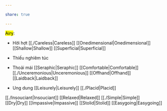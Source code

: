 ---  
share: true  
---  
<mark class="hltr-grey-gainsboro">Airy</mark>:  
- Hời hợt [[./Careless|Careless]] [[Onedimensional|Onedimensional]] [[Shallow|Shallow]] [[Superficial|Superficial]]  
- Thiếu nghiêm túc  
- Thoải mái [[Seraphic|Seraphic]] [[Comfortable|Comfortable]] [[./Unceremonious|Unceremonious]] [[Offhand|Offhand]] [[Laidback|Laidback]]  
- Ung dung [[Leisurely|Leisurely]] [[./Placid|Placid]]  
[[./Insouciant|Insouciant]] [[Relaxed|Relaxed]] [[./Simple|Simple]] [[Dry|Dry]] [[Impassive|Impassive]] [[Stolid|Stolid]] [[Easygoing|Easygoing]]